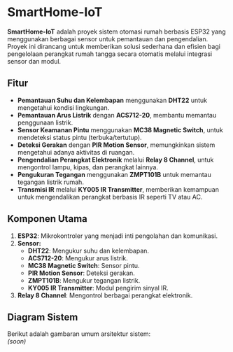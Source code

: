 # SmartHome-IoT

**SmartHome-IoT** adalah proyek sistem otomasi rumah berbasis ESP32 yang menggunakan berbagai sensor untuk pemantauan dan pengendalian. Proyek ini dirancang untuk memberikan solusi sederhana dan efisien bagi pengelolaan perangkat rumah tangga secara otomatis melalui integrasi sensor dan modul.

## **Fitur**
- **Pemantauan Suhu dan Kelembapan** menggunakan **DHT22** untuk mengetahui kondisi lingkungan.  
- **Pemantauan Arus Listrik** dengan **ACS712-20**, membantu memantau penggunaan listrik.  
- **Sensor Keamanan Pintu** menggunakan **MC38 Magnetic Switch**, untuk mendeteksi status pintu (terbuka/tertutup).  
- **Deteksi Gerakan** dengan **PIR Motion Sensor**, memungkinkan sistem mengetahui adanya aktivitas di ruangan.  
- **Pengendalian Perangkat Elektronik** melalui **Relay 8 Channel**, untuk mengontrol lampu, kipas, dan perangkat lainnya.  
- **Pengukuran Tegangan** menggunakan **ZMPT101B** untuk memantau tegangan listrik rumah.  
- **Transmisi IR** melalui **KY005 IR Transmitter**, memberikan kemampuan untuk mengendalikan perangkat berbasis IR seperti TV atau AC.

## **Komponen Utama**
1. **ESP32**: Mikrokontroler yang menjadi inti pengolahan dan komunikasi.  
2. **Sensor:**
   - **DHT22**: Mengukur suhu dan kelembapan.  
   - **ACS712-20**: Mengukur arus listrik.  
   - **MC38 Magnetic Switch**: Sensor pintu.  
   - **PIR Motion Sensor**: Deteksi gerakan.  
   - **ZMPT101B**: Mengukur tegangan listrik.  
   - **KY005 IR Transmitter**: Modul pengirim sinyal IR.  
3. **Relay 8 Channel**: Mengontrol berbagai perangkat elektronik.  

## **Diagram Sistem**
Berikut adalah gambaran umum arsitektur sistem:  
*(soon)*  
